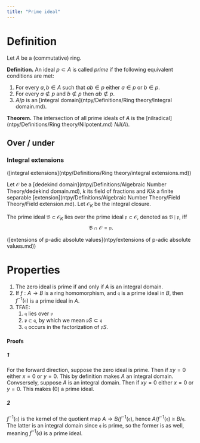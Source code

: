 ```yaml
---
title: "Prime ideal"
---
```


# Definition
Let $A$ be a (commutative) ring.

**Definition.** An ideal $p\subset A$ is called _prime_ if the following equivalent conditions are met:
1. For every $a,b\in A$ such that $ab\in p$ either $a\in p$ or $b\in p$.
2. For every $a\not\in p$ and $b\not\in p$ then $ab\not\in p$.
3. $A/p$ is an [integral domain](ntpy/Definitions/Ring theory/Integral domain.md).

**Theorem.** The intersection of all prime ideals of $A$ is the [nilradical](ntpy/Definitions/Ring theory/Nilpotent.md) $Nil(A)$.

## Over / under
### Integral extensions
([integral extensions](ntpy/Definitions/Ring theory/integral extensions.md))

Let $\mathcal{O}$ be a [dedekind domain](ntpy/Definitions/Algebraic Number Theory/dedekind domain.md), $k$ its field of fractions and $K/k$ a finite separable [extension](ntpy/Definitions/Algebraic Number Theory/Field Theory/Field extension.md). Let $\mathcal{O}_K$ be the integral closure.

The prime ideal $\mathfrak{B}\subset\mathcal{O}_K$ lies over the prime ideal $\mathfrak{p}\subset\mathcal{O}$, denoted as $\mathfrak{B}\mid\mathfrak{p}$, iff $$\mathfrak{B}\cap\mathcal{O}=\mathfrak{p}.$$

([extensions of p-adic absolute values](ntpy/extensions of p-adic absolute values.md))

# Properties
1. The zero ideal is prime if and only if $A$ is an integral domain.
2. If $f:A\to B$ is a ring homomorphism, and $\mathfrak{q}$ is a prime ideal in $B$, then $f^{-1}(\mathfrak{q})$ is a prime ideal in $A$.
3. TFAE:
	1. $\mathfrak{q}$ lies over $\mathfrak{p}$
	2. $\mathfrak{p}\subset\mathfrak{q}$, by which we mean $\mathfrak{p}S\subset\mathfrak{q}$
	3. $\mathfrak{q}$ occurs in the factorization of $\mathfrak{p}S$.
#### Proofs
##### 1
For the forward direction, suppose the zero ideal is prime. Then if $xy=0$ either $x=0$ or $y=0$. This by definition makes $A$ an integral domain. Convsersely, suppose $A$ is an integral domain. Then if $xy=0$ either $x=0$ or $y=0$. This makes $(0)$ a prime ideal.
##### 2
$f^{-1}(\mathfrak{q})$ is the kernel of the quotient map $A\to B/f^{-1}(\mathfrak{q})$, hence $A/f^{-1}(\mathfrak{q})\cong B/\mathfrak{q}$. The latter is an integral domain since $\mathfrak{q}$ is prime, so the former is as well, meaning $f^{-1}(\mathfrak{q})$ is a prime ideal.

